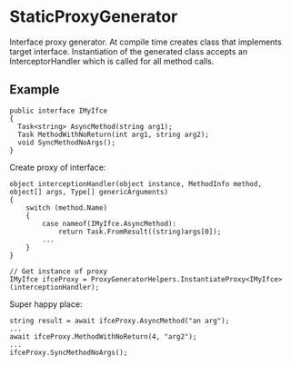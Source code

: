 # StaticProxyGenerator
Interface proxy generator.
At compile time creates class that implements target interface. Instantiation of the generated class accepts an InterceptorHandler which is called for all method calls.

## Example

```
public interface IMyIfce
{
  Task<string> AsyncMethod(string arg1);
  Task MethodWithNoReturn(int arg1, string arg2);
  void SyncMethodNoArgs();
}
```
Create proxy of interface:
```
object interceptionHandler(object instance, MethodInfo method, object[] args, Type[] genericArguments)
{
    switch (method.Name)
    {
        case nameof(IMyIfce.AsyncMethod): 
            return Task.FromResult((string)args[0]);
        ... 
    }
}

// Get instance of proxy
IMyIfce ifceProxy = ProxyGeneratorHelpers.InstantiateProxy<IMyIfce>(interceptionHandler);
```
Super happy place:
```
string result = await ifceProxy.AsyncMethod("an arg");
...
await ifceProxy.MethodWithNoReturn(4, "arg2");
...
ifceProxy.SyncMethodNoArgs();
```
